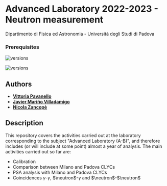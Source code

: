 # Advanced Laboratory 2022-2023 - Neutron measurement
Dipartimento di Fisica ed Astronomia - Università degli Studi di Padova 

### Prerequisites

![versions](https://img.shields.io/pypi/pyversions/pybadges.svg)

![versions](https://img.shields.io/badge/-c++-black?logo=c%2B%2B&style=social)

## Authors

* [**Vittoria Pavanello**](https://github.com/vittoriapv) 
* [**Javier Mariño Villadamigo**](https://github.com/javivilladamigo)
* [**Nicola Zancopè**](https://github.com/nicolazancope) 


## Description
This repository covers the activities carried out at the laboratory corresponding to the subject "Advanced Laboratory (A-B)", and therefore includes (or will include at some point) almost a year of analysis. The main activities carried out so far are:
* Calibration
* Comparison between Milano and Padova CLYCs
* PSA analysis with Milano and Padova CLYCs
* Coincidences $\gamma$-$\gamma$, $\neutron$-$\gamma$ and $\neutron$-$\neutron$
